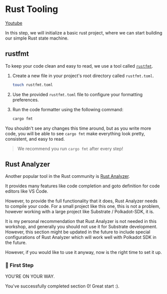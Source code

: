 # Rust Tooling

[Youtube](https://www.youtube.com/watch?v=LK6Ua7URfq4)

In this step, we will initialize a basic rust project, where we can start building our simple Rust state machine.

## rustfmt

To keep your code clean and easy to read, we use a tool called [`rustfmt`](https://github.com/rust-lang/rustfmt).

1. Create a new file in your project's root directory called `rustfmt.toml`.

	```bash
	touch rustfmt.toml
	```
2. Use the provided `rustfmt.toml` file to configure your formatting preferences.
3. Run the code formatter using the following command:

	```bash
	cargo fmt
	```

You shouldn't see any changes this time around, but as you write more code, you will be able to see `cargo fmt` make everything look pretty, consistent, and easy to read.

> We recommend you run `cargo fmt` after every step!

## Rust Analyzer

Another popular tool in the Rust community is [Rust Analyzer](https://rust-analyzer.github.io/).

It provides many features like code completion and goto definition for code editors like VS Code.

However, to provide the full functionality that it does, Rust Analyzer needs to compile your code. For a small project like this one, this is not a problem, however working with a large project like Substrate / Polkadot-SDK, it is.

It is my personal recommendation that Rust Analyzer is not needed in this workshop, and generally you should not use it for Substrate development. However, this section might be updated in the future to include special configurations of Rust Analyzer which will work well with Polkadot SDK in the future.

However, if you would like to use it anyway, now is the right time to set it up.

### 🎉 First Step
YOU'RE ON YOUR WAY.

You've successfully completed section 0! Great start :).